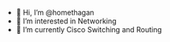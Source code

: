 - 👋 Hi, I’m @homethagan
- 👀 I’m interested in Networking
- 🌱 I’m currently Cisco Switching and Routing

<!---
homethagan/homethagan is a ✨ special ✨ repository because its `README.md` (this file) appears on your GitHub profile.
You can click the Preview link to take a look at your changes.
--->
